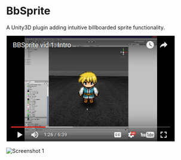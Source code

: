 # BbSprite
A Unity3D plugin adding intuitive billboarded sprite functionality.

[![BbSprite](video.png)](https://www.youtube.com/watch?v=RwGG-_eUjFk "BbSprite")

![Screenshot 1](screenshot01.gif)
